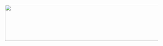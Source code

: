 <a href="https://github.com/devxb/gitanimals">
  <img
    src="https://render.gitanimals.org/lines/yunse0708?pet-id=594046171192518921"
    width="600"
    height="120"
  />
</a>
  
